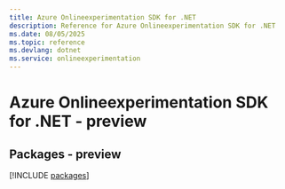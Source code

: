 ```yaml
---
title: Azure Onlineexperimentation SDK for .NET
description: Reference for Azure Onlineexperimentation SDK for .NET
ms.date: 08/05/2025
ms.topic: reference
ms.devlang: dotnet
ms.service: onlineexperimentation
---
```

# Azure Onlineexperimentation SDK for .NET - preview
## Packages - preview
[!INCLUDE [packages](onlineexperimentation-index.md)]